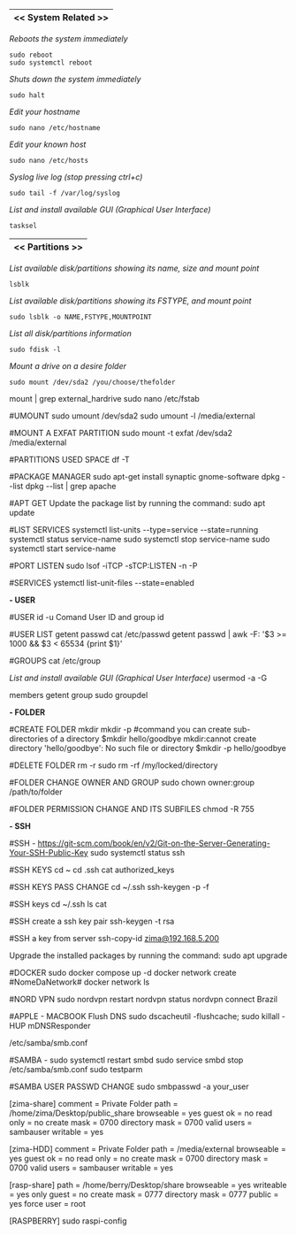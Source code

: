 |<< System Related >>|
|-------------|

*Reboots the system immediately*
```
sudo reboot
sudo systemctl reboot
```

*Shuts down the system immediately*
```
sudo halt
```

*Edit your hostname*
```
sudo nano /etc/hostname
```

*Edit your known host*
```
sudo nano /etc/hosts
```

*Syslog live log (stop pressing ctrl+c)* 
```
sudo tail -f /var/log/syslog
```

*List and install available GUI (Graphical User Interface)*
```
tasksel
```

|<< Partitions >>|
|-------------|

*List available disk/partitions showing its name, size and mount point*
```
lsblk
```

*List available disk/partitions showing its FSTYPE, and mount point*
```
sudo lsblk -o NAME,FSTYPE,MOUNTPOINT
```

*List all disk/partitions information*
```
sudo fdisk -l
```

*Mount a drive on a desire folder*
```
sudo mount /dev/sda2 /you/choose/thefolder
```
mount | grep external_hardrive
sudo nano /etc/fstab

#UMOUNT
sudo umount /dev/sda2
sudo umount -l /media/external

#MOUNT A EXFAT PARTITION
sudo mount -t exfat /dev/sda2 /media/external






#PARTITIONS USED SPACE
df -T

#PACKAGE MANAGER
sudo apt-get install synaptic gnome-software
dpkg --list
dpkg --list | grep apache

#APT GET
Update the package list by running the command:
sudo apt update

#LIST SERVICES
systemctl list-units --type=service --state=running
systemctl status service-name
sudo systemctl stop service-name
sudo systemctl start service-name

#PORT LISTEN
sudo lsof -iTCP -sTCP:LISTEN -n -P

#SERVICES
ystemctl list-unit-files --state=enabled


**- USER**

#USER
id -u
Comand User ID and group id

#USER LIST
getent passwd
cat /etc/passwd
getent passwd | awk -F: '$3 >= 1000 && $3 < 65534 {print $1}'

#GROUPS
cat /etc/group

*List and install available GUI (Graphical User Interface)*
usermod -a -G <groupaname> <user>

members <groupname>
getent group <groupname>
sudo groupdel <groupname>


**- FOLDER**

#CREATE FOLDER
mkdir
mkdir -p #command you can create sub-directories of a directory
$mkdir hello/goodbye
mkdir:cannot create directory 'hello/goodbye': No such file or directory
$mkdir -p hello/goodbye

#DELETE FOLDER
rm -r
sudo rm -rf /my/locked/directory

#FOLDER CHANGE OWNER AND GROUP
sudo chown owner:group /path/to/folder

#FOLDER PERMISSION CHANGE AND ITS SUBFILES
chmod -R 755








**- SSH**

#SSH - https://git-scm.com/book/en/v2/Git-on-the-Server-Generating-Your-SSH-Public-Key
sudo systemctl status ssh

#SSH KEYS
cd ~
cd .ssh
cat authorized_keys

#SSH KEYS PASS CHANGE
cd ~/.ssh
ssh-keygen -p -f <keyfile>

#SSH keys
cd ~/.ssh
ls
cat <file name>

#SSH create a ssh key pair
ssh-keygen -t rsa

#SSH a key from server
ssh-copy-id zima@192.168.5.200





Upgrade the installed packages by running the command:
sudo apt upgrade

#DOCKER
sudo docker compose up -d
docker network create #NomeDaNetwork#
docker network ls

#NORD VPN
sudo nordvpn restart
nordvpn status
nordvpn connect Brazil









#APPLE - MACBOOK
Flush DNS
sudo dscacheutil -flushcache; sudo killall -HUP mDNSResponder

/etc/samba/smb.conf

#SAMBA - 
sudo systemctl restart smbd
sudo service smbd stop
/etc/samba/smb.conf
sudo testparm

#SAMBA USER PASSWD CHANGE
sudo smbpasswd -a your_user

[zima-share]
comment = Private Folder
path = /home/zima/Desktop/public_share
browseable = yes
guest ok = no
read only = no
create mask = 0700
directory mask = 0700
valid users = sambauser
writable = yes   

[zima-HDD]
comment = Private Folder
path = /media/external
browseable = yes
guest ok = no
read only = no
create mask = 0700
directory mask = 0700
valid users = sambauser
writable = yes

[rasp-share]
path = /home/berry/Desktop/share
browseable = yes
writeable = yes
only guest = no
create mask = 0777
directory mask = 0777
public = yes
force user = root

[RASPBERRY]
sudo raspi-config
